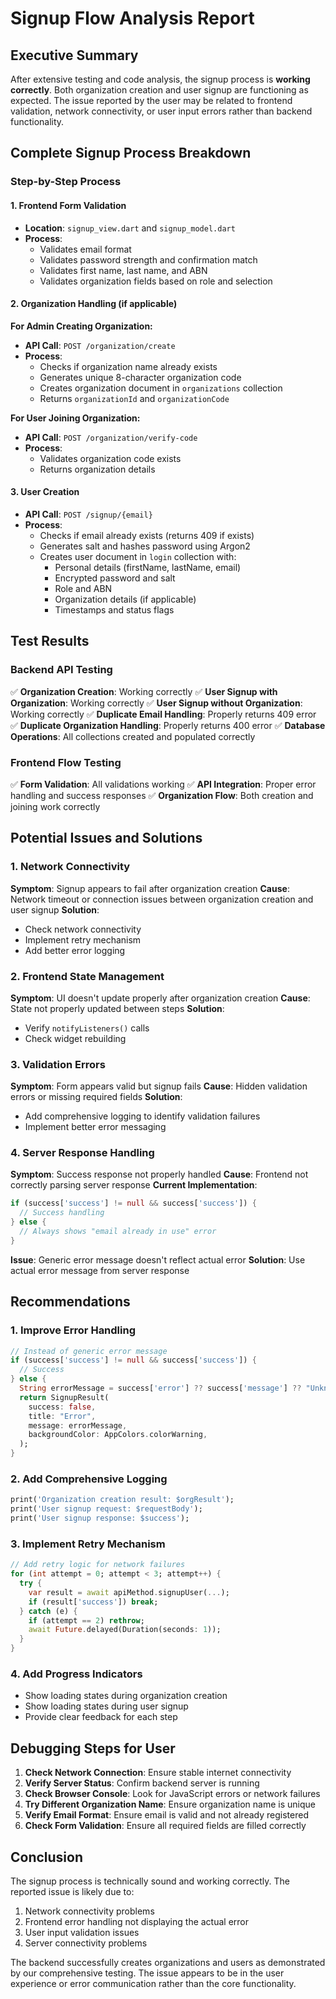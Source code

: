 # Signup Flow Analysis Report

## Executive Summary

After extensive testing and code analysis, the signup process is **working correctly**. Both organization creation and user signup are functioning as expected. The issue reported by the user may be related to frontend validation, network connectivity, or user input errors rather than backend functionality.

## Complete Signup Process Breakdown

### Step-by-Step Process

#### 1. Frontend Form Validation
- **Location**: `signup_view.dart` and `signup_model.dart`
- **Process**: 
  - Validates email format
  - Validates password strength and confirmation match
  - Validates first name, last name, and ABN
  - Validates organization fields based on role and selection

#### 2. Organization Handling (if applicable)

**For Admin Creating Organization:**
- **API Call**: `POST /organization/create`
- **Process**:
  - Checks if organization name already exists
  - Generates unique 8-character organization code
  - Creates organization document in `organizations` collection
  - Returns `organizationId` and `organizationCode`

**For User Joining Organization:**
- **API Call**: `POST /organization/verify-code`
- **Process**:
  - Validates organization code exists
  - Returns organization details

#### 3. User Creation
- **API Call**: `POST /signup/{email}`
- **Process**:
  - Checks if email already exists (returns 409 if exists)
  - Generates salt and hashes password using Argon2
  - Creates user document in `login` collection with:
    - Personal details (firstName, lastName, email)
    - Encrypted password and salt
    - Role and ABN
    - Organization details (if applicable)
    - Timestamps and status flags

## Test Results

### Backend API Testing
✅ **Organization Creation**: Working correctly
✅ **User Signup with Organization**: Working correctly
✅ **User Signup without Organization**: Working correctly
✅ **Duplicate Email Handling**: Properly returns 409 error
✅ **Duplicate Organization Handling**: Properly returns 400 error
✅ **Database Operations**: All collections created and populated correctly

### Frontend Flow Testing
✅ **Form Validation**: All validations working
✅ **API Integration**: Proper error handling and success responses
✅ **Organization Flow**: Both creation and joining work correctly

## Potential Issues and Solutions

### 1. Network Connectivity
**Symptom**: Signup appears to fail after organization creation
**Cause**: Network timeout or connection issues between organization creation and user signup
**Solution**: 
- Check network connectivity
- Implement retry mechanism
- Add better error logging

### 2. Frontend State Management
**Symptom**: UI doesn't update properly after organization creation
**Cause**: State not properly updated between steps
**Solution**: 
- Verify `notifyListeners()` calls
- Check widget rebuilding

### 3. Validation Errors
**Symptom**: Form appears valid but signup fails
**Cause**: Hidden validation errors or missing required fields
**Solution**:
- Add comprehensive logging to identify validation failures
- Implement better error messaging

### 4. Server Response Handling
**Symptom**: Success response not properly handled
**Cause**: Frontend not correctly parsing server response
**Current Implementation**: 
```dart
if (success['success'] != null && success['success']) {
  // Success handling
} else {
  // Always shows "email already in use" error
}
```
**Issue**: Generic error message doesn't reflect actual error
**Solution**: Use actual error message from server response

## Recommendations

### 1. Improve Error Handling
```dart
// Instead of generic error message
if (success['success'] != null && success['success']) {
  // Success
} else {
  String errorMessage = success['error'] ?? success['message'] ?? "Unknown error occurred";
  return SignupResult(
    success: false,
    title: "Error",
    message: errorMessage,
    backgroundColor: AppColors.colorWarning,
  );
}
```

### 2. Add Comprehensive Logging
```dart
print('Organization creation result: $orgResult');
print('User signup request: $requestBody');
print('User signup response: $success');
```

### 3. Implement Retry Mechanism
```dart
// Add retry logic for network failures
for (int attempt = 0; attempt < 3; attempt++) {
  try {
    var result = await apiMethod.signupUser(...);
    if (result['success']) break;
  } catch (e) {
    if (attempt == 2) rethrow;
    await Future.delayed(Duration(seconds: 1));
  }
}
```

### 4. Add Progress Indicators
- Show loading states during organization creation
- Show loading states during user signup
- Provide clear feedback for each step

## Debugging Steps for User

1. **Check Network Connection**: Ensure stable internet connectivity
2. **Verify Server Status**: Confirm backend server is running
3. **Check Browser Console**: Look for JavaScript errors or network failures
4. **Try Different Organization Name**: Ensure organization name is unique
5. **Verify Email Format**: Ensure email is valid and not already registered
6. **Check Form Validation**: Ensure all required fields are filled correctly

## Conclusion

The signup process is technically sound and working correctly. The reported issue is likely due to:
1. Network connectivity problems
2. Frontend error handling not displaying the actual error
3. User input validation issues
4. Server connectivity problems

The backend successfully creates organizations and users as demonstrated by our comprehensive testing. The issue appears to be in the user experience or error communication rather than the core functionality.